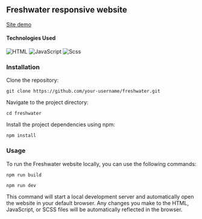 ## Freshwater responsive website

[Site demo](https://freshwater-site.netlify.app/)

#### Technologies Used

![HTML](https://img.shields.io/badge/HTML5-E34F26?style=for-the-badge&logo=html5&logoColor=white)
![JavaScript](https://img.shields.io/badge/JavaScript-F7DF1E?style=for-the-badge&logo=javascript&logoColor=black)
![Scss](https://img.shields.io/badge/Sass-CC6699?style=for-the-badge&logo=sass&logoColor=white)

### Installation
Clone the repository:
```
git clone https://github.com/your-username/freshwater.git
```
Navigate to the project directory:
```
cd freshwater
```
Install the project dependencies using npm:
```
npm install
```
### Usage
To run the Freshwater website locally, you can use the following commands:

```
npm run build
```

```
npm run dev
```

This command will start a local development server and automatically open the website in your default browser. Any changes you make to the HTML, JavaScript, or SCSS files will be automatically reflected in the browser.


